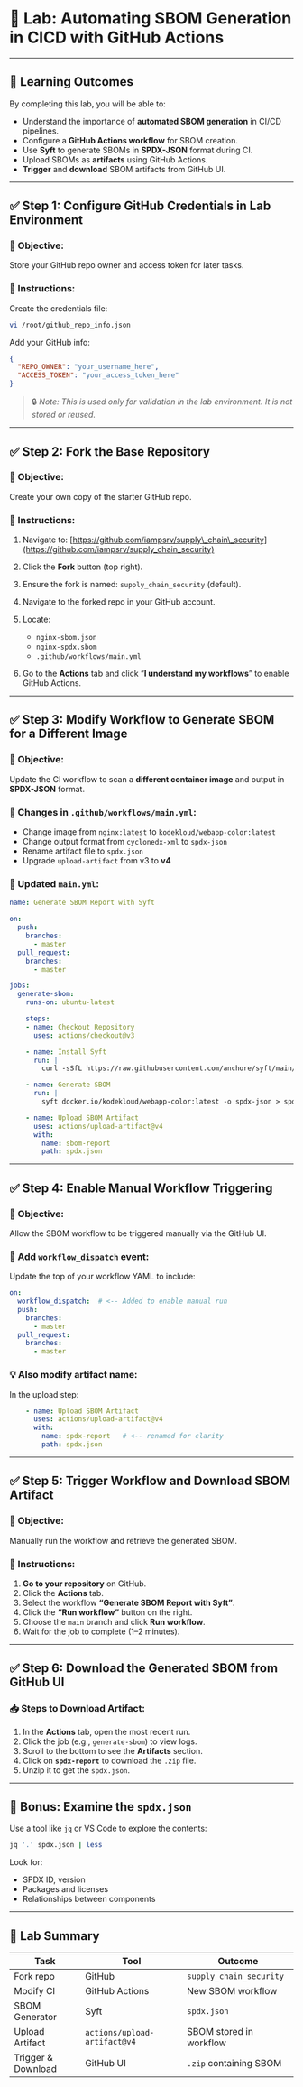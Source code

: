 # 🧪 Lab: Automating SBOM Generation in CICD with GitHub Actions

---

## 🎯 **Learning Outcomes**

By completing this lab, you will be able to:

* Understand the importance of **automated SBOM generation** in CI/CD pipelines.
* Configure a **GitHub Actions workflow** for SBOM creation.
* Use **Syft** to generate SBOMs in **SPDX-JSON** format during CI.
* Upload SBOMs as **artifacts** using GitHub Actions.
* **Trigger** and **download** SBOM artifacts from GitHub UI.

---

## ✅ Step 1: Configure GitHub Credentials in Lab Environment

### 🎯 Objective:

Store your GitHub repo owner and access token for later tasks.

### 🧪 Instructions:

Create the credentials file:

```bash
vi /root/github_repo_info.json
```

Add your GitHub info:

```json
{
  "REPO_OWNER": "your_username_here",
  "ACCESS_TOKEN": "your_access_token_here"
}
```

> 🔒 *Note: This is used only for validation in the lab environment. It is not stored or reused.*

---

## ✅ Step 2: Fork the Base Repository

### 🎯 Objective:

Create your own copy of the starter GitHub repo.

### 🧪 Instructions:

1. Navigate to: [https://github.com/iampsrv/supply\_chain\_security](https://github.com/iampsrv/supply_chain_security)
2. Click the **Fork** button (top right).
3. Ensure the fork is named: `supply_chain_security` (default).
4. Navigate to the forked repo in your GitHub account.
5. Locate:

   * `nginx-sbom.json`
   * `nginx-spdx.sbom`
   * `.github/workflows/main.yml`
6. Go to the **Actions** tab and click “**I understand my workflows**” to enable GitHub Actions.

---

## ✅ Step 3: Modify Workflow to Generate SBOM for a Different Image

### 🎯 Objective:

Update the CI workflow to scan a **different container image** and output in **SPDX-JSON** format.

### 🔧 Changes in `.github/workflows/main.yml`:

* Change image from `nginx:latest` to `kodekloud/webapp-color:latest`
* Change output format from `cyclonedx-xml` to `spdx-json`
* Rename artifact file to `spdx.json`
* Upgrade `upload-artifact` from v3 to **v4**

### 🧪 Updated `main.yml`:

```yaml
name: Generate SBOM Report with Syft

on:
  push:
    branches:
      - master
  pull_request:
    branches:
      - master

jobs:
  generate-sbom:
    runs-on: ubuntu-latest

    steps:
    - name: Checkout Repository
      uses: actions/checkout@v3

    - name: Install Syft
      run: |
        curl -sSfL https://raw.githubusercontent.com/anchore/syft/main/install.sh | sh -s -- -b /usr/local/bin

    - name: Generate SBOM
      run: |
        syft docker.io/kodekloud/webapp-color:latest -o spdx-json > spdx.json

    - name: Upload SBOM Artifact
      uses: actions/upload-artifact@v4
      with:
        name: sbom-report
        path: spdx.json
```

---

## ✅ Step 4: Enable Manual Workflow Triggering

### 🎯 Objective:

Allow the SBOM workflow to be triggered manually via the GitHub UI.

### 🔧 Add `workflow_dispatch` event:

Update the top of your workflow YAML to include:

```yaml
on:
  workflow_dispatch:  # <-- Added to enable manual run
  push:
    branches:
      - master
  pull_request:
    branches:
      - master
```

### 💡 Also modify artifact name:

In the upload step:

```yaml
    - name: Upload SBOM Artifact
      uses: actions/upload-artifact@v4
      with:
        name: spdx-report   # <-- renamed for clarity
        path: spdx.json
```

---

## ✅ Step 5: Trigger Workflow and Download SBOM Artifact

### 🎯 Objective:

Manually run the workflow and retrieve the generated SBOM.

### 🧪 Instructions:

1. **Go to your repository** on GitHub.
2. Click the **Actions** tab.
3. Select the workflow **“Generate SBOM Report with Syft”**.
4. Click the **“Run workflow”** button on the right.
5. Choose the `main` branch and click **Run workflow**.
6. Wait for the job to complete (1–2 minutes).

---

## ✅ Step 6: Download the Generated SBOM from GitHub UI

### 📥 Steps to Download Artifact:

1. In the **Actions** tab, open the most recent run.
2. Click the job (e.g., `generate-sbom`) to view logs.
3. Scroll to the bottom to see the **Artifacts** section.
4. Click on **`spdx-report`** to download the `.zip` file.
5. Unzip it to get the `spdx.json`.

---

## 🧪 Bonus: Examine the `spdx.json`

Use a tool like `jq` or VS Code to explore the contents:

```bash
jq '.' spdx.json | less
```

Look for:

* SPDX ID, version
* Packages and licenses
* Relationships between components

---

## 🧾 Lab Summary

| Task               | Tool                         | Outcome                 |
| ------------------ | ---------------------------- | ----------------------- |
| Fork repo          | GitHub                       | `supply_chain_security` |
| Modify CI          | GitHub Actions               | New SBOM workflow       |
| SBOM Generator     | Syft                         | `spdx.json`             |
| Upload Artifact    | `actions/upload-artifact@v4` | SBOM stored in workflow |
| Trigger & Download | GitHub UI                    | `.zip` containing SBOM  |

